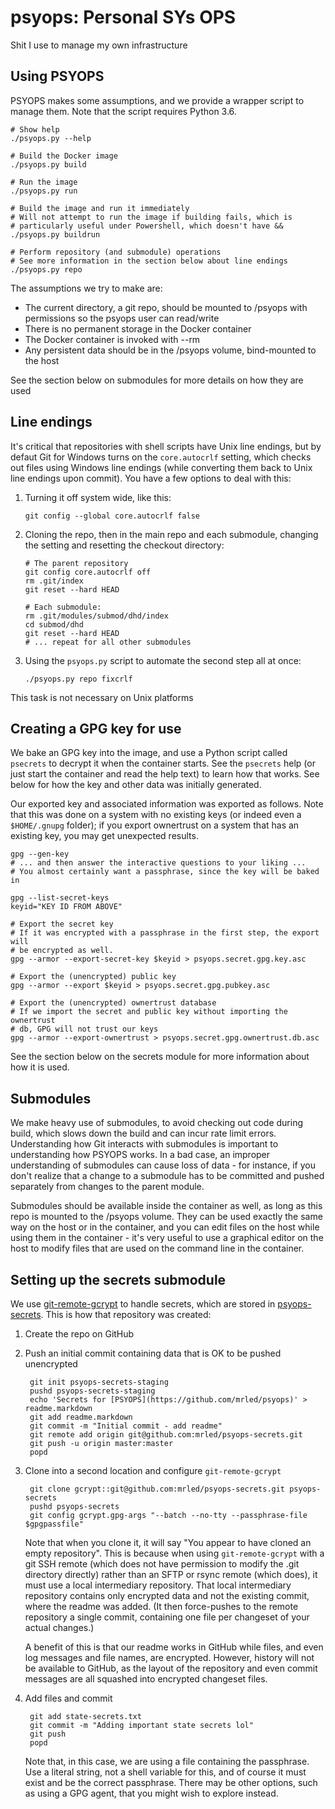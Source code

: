 # psyops: Personal SYs OPS

Shit I use to manage my own infrastructure

## Using PSYOPS

PSYOPS makes some assumptions, and we provide a wrapper script to manage them. Note that the script requires Python 3.6.

    # Show help
    ./psyops.py --help

    # Build the Docker image
    ./psyops.py build

    # Run the image
    ./psyops.py run

    # Build the image and run it immediately
    # Will not attempt to run the image if building fails, which is
    # particularly useful under Powershell, which doesn't have &&
    ./psyops.py buildrun

    # Perform repository (and submodule) operations
    # See more information in the section below about line endings
    ./psyops.py repo

The assumptions we try to make are:

- The current directory, a git repo, should be mounted to /psyops with permissions so the psyops user can read/write
- There is no permanent storage in the Docker container
- The Docker container is invoked with --rm
- Any persistent data should be in the /psyops volume, bind-mounted to the host

See the section below on submodules for more details on how they are used

## Line endings

It's critical that repositories with shell scripts have Unix line endings, but by defaut Git for Windows turns on the `core.autocrlf` setting, which checks out files using Windows line endings (while converting them back to Unix line endings upon commit). You have a few options to deal with this:

1.  Turning it off system wide, like this:

        git config --global core.autocrlf false

2.  Cloning the repo, then in the main repo and each submodule, changing the setting and resetting the checkout directory:

        # The parent repository
        git config core.autocrlf off
        rm .git/index
        git reset --hard HEAD

        # Each submodule:
        rm .git/modules/submod/dhd/index
        cd submod/dhd
        git reset --hard HEAD
        # ... repeat for all other submodules

3.  Using the `psyops.py` script to automate the second step all at once:

        ./psyops.py repo fixcrlf

This task is not necessary on Unix platforms

## Creating a GPG key for use

We bake an GPG key into the image, and use a Python script called `psecrets` to decrypt it when the container starts. See the `psecrets` help (or just start the container and read the help text) to learn how that works. See below for how the key and other data was initially generated.

Our exported key and associated information was exported as follows. Note that this was done on a system with no existing keys (or indeed even a `$HOME/.gnupg` folder); if you export ownertrust on a system that has an existing key, you may get unexpected results.

    gpg --gen-key
    # ... and then answer the interactive questions to your liking ...
    # You almost certainly want a passphrase, since the key will be baked in

    gpg --list-secret-keys
    keyid="KEY ID FROM ABOVE"

    # Export the secret key
    # If it was encrypted with a passphrase in the first step, the export will
    # be encrypted as well.
    gpg --armor --export-secret-key $keyid > psyops.secret.gpg.key.asc

    # Export the (unencrypted) public key
    gpg --armor --export $keyid > psyops.secret.gpg.pubkey.asc

    # Export the (unencrypted) ownertrust database
    # If we import the secret and public key without importing the ownertrust
    # db, GPG will not trust our keys
    gpg --armor --export-ownertrust > psyops.secret.gpg.ownertrust.db.asc

See the section below on the secrets module for more information about how it is used.

## Submodules

We make heavy use of submodules, to avoid checking out code during build, which slows down the build and can incur rate limit errors. Understanding how Git interacts with submodules is important to understanding how PSYOPS works. In a bad case, an improper understanding of submodules can cause loss of data - for instance, if you don't realize that a change to a submodule has to be committed and pushed separately from changes to the parent module.

Submodules should be available inside the container as well, as long as this repo is mounted to the /psyops volume. They can be used exactly the same way on the host or in the container, and you can edit files on the host while using them in the container - it's very useful to use a graphical editor on the host to modify files that are used on the command line in the container.

## Setting up the secrets submodule

We use [git-remote-gcrypt](https://spwhitton.name/tech/code/git-remote-gcrypt/) to handle secrets, which are stored in [psyops-secrets](https://github.com/mrled/psyops-secrets). This is how that repository was created:

1. Create the repo on GitHub

2. Push an initial commit containing data that is OK to be pushed unencrypted

        git init psyops-secrets-staging
        pushd psyops-secrets-staging
        echo 'Secrets for [PSYOPS](https://github.com/mrled/psyops)' > readme.markdown
        git add readme.markdown
        git commit -m "Initial commit - add readme"
        git remote add origin git@github.com:mrled/psyops-secrets.git
        git push -u origin master:master
        popd

3. Clone into a second location and configure `git-remote-gcrypt`

        git clone gcrypt::git@github.com:mrled/psyops-secrets.git psyops-secrets
        pushd psyops-secrets
        git config gcrypt.gpg-args "--batch --no-tty --passphrase-file $gpgpassfile"

    Note that when you clone it, it will say "You appear to have cloned an empty repository". This is because when using `git-remote-gcrypt` with a git SSH remote (which does not have permission to modify the .git directory directly) rather than an SFTP or rsync remote (which does), it must use a local intermediary repository. That local intermediary repository contains only encrypted data and not the existing commit, where the readme was added. (It then force-pushes to the remote repository a single commit, containing one file per changeset of your actual changes.)

    A benefit of this is that our readme works in GitHub while files, and even log messages and file names, are encrypted. However, history will not be available to GitHub, as the layout of the repository and even commit messages are all squashed into encrypted changeset files.

4. Add files and commit

        git add state-secrets.txt
        git commit -m "Adding important state secrets lol"
        git push
        popd

    Note that, in this case, we are using a file containing the passphrase. Use a literal string, not a shell variable for this, and of course it must exist and be the correct passphrase. There may be other options, such as using a GPG agent, that you might wish to explore instead.
